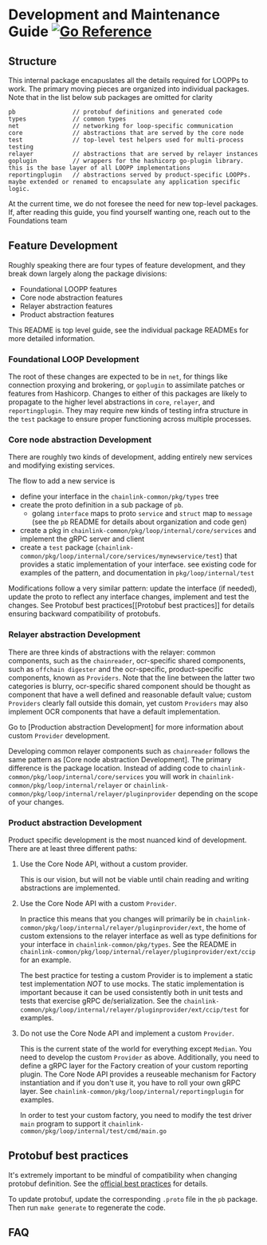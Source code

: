 # Development and Maintenance Guide [![Go Reference](https://pkg.go.dev/badge/github.com/smartcontractkit/chainlink-common/pkg/loop/internal.svg)](https://pkg.go.dev/github.com/smartcontractkit/chainlink-common/pkg/loop/internal)


## Structure

This internal package encapuslates all the details required for LOOPPs to work. The primary moving pieces are organized into individual packages. Note that in the list below sub packages are omitted for clarity

```
pb                // protobuf definitions and generated code 
types             // common types
net               // networking for loop-specific communication
core              // abstractions that are served by the core node
test              // top-level test helpers used for multi-process testing
relayer           // abstractions that are served by relayer instances
goplugin          // wrappers for the hashicorp go-plugin library. this is the base layer of all LOOPP implementations
reportingplugin   // abstractions served by product-specific LOOPPs. maybe extended or renamed to encapsulate any application specific logic.
```

At the current time, we do not foresee the need for new top-level packages. If, after reading this guide, you find yourself wanting one, reach out to the Foundations team

## Feature Development

Roughly speaking there are four types of feature development, and they break down largely along the package divisions:
- Foundational LOOPP features 
- Core node abstraction features
- Relayer abstraction features
- Product abstraction features

This README is top level guide, see the individual package READMEs for more detailed information.

### Foundational LOOP Development

The root of these changes are expected to be in `net`, for things like connection proxying and brokering, or `goplugin` to assimilate patches or features from Hashicorp. Changes to either of this packages are likely
to propagate to the higher level abstractions in `core`, `relayer`, and `reportingplugin`. They may require new kinds of testing infra structure in the `test` package to ensure proper functioning across multiple processes.

### Core node abstraction Development

There are roughly two kinds of development, adding entirely new services and modifying existing services.

The flow to add a new service is 
- define your interface in the `chainlink-common/pkg/types` tree 
- create the proto definition in a sub package of `pb`. 
    - golang `interface` maps to proto `service` and `struct` map to `message` (see the `pb` README for details about organization and code gen)
- create a pkg in `chainlink-common/pkg/loop/internal/core/services` and implement the gRPC server and client
- create a `test` package (`chainlink-common/pkg/loop/internal/core/services/mynewservice/test`) that provides a static implementation of your interface. see existing code for examples of the pattern, and documentation in `pkg/loop/internal/test`

Modifications follow a very similar pattern: update the interface (if needed), update the proto to reflect any interface changes, implement and test the changes. See Protobuf best practices[[Protobuf best practices]]
for details ensuring backward compatibility of protobufs.

### Relayer abstraction Development

There are three kinds of abstractions with the relayer: common components, such as the `chainreader`, ocr-specific shared components, such as `offchain digester` and the ocr-specific, product-specific components, known as `Providers`. Note that the line between the latter two categories is blurry, ocr-specific shared component should be thought as component that have a well defined and reasonable default value; custom `Providers` clearly fall outside this domain, yet custom `Providers` may also implement OCR components that have a default implementation.

Go to [Production abstraction Development] for more information about custom `Provider` development.

Developing common relayer components such as `chainreader` follows the same pattern as [Core node abstraction Development]. The primary difference is the package location. Instead of adding code to `chainlink-common/pkg/loop/internal/core/services` you will work in `chainlink-common/pkg/loop/internal/relayer` or `chainlink-common/pkg/loop/internal/relayer/pluginprovider` depending on the scope of your changes.

### Product abstraction Development

Product specific development is the most nuanced kind of development. There are at least three different paths:

1. Use the Core Node API, without a custom provider.

    This is our vision, but will not be viable until chain reading and writing abstractions are implemented.

2. Use the Core Node API with a custom `Provider`.

    In practice this means that you changes will primarily be in `chainlink-common/pkg/loop/internal/relayer/pluginprovider/ext`, the home of custom extensions to the relayer interface as well as type definitions for your interface in `chainlink-common/pkg/types`. See the README in `chainlink-common/pkg/loop/internal/relayer/pluginprovider/ext/ccip` for an example. 
    
    The best practice for testing a custom Provider is to implement a static test implementation *NOT* to use mocks. The static implementation is important because it can be used consistently both in unit tests and tests that exercise gRPC de/serialization. See the `chainlink-common/pkg/loop/internal/relayer/pluginprovider/ext/ccip/test` for examples. 

3. Do not use the Core Node API and implement a custom `Provider`.

    This is the current state of the world for everything except `Median`. You need to develop the custom `Provider` as above. Additionally, you need to define a gRPC layer for the Factory creation of your custom reporting plugin. The Core Node API provides a reuseable mechanism for Factory instantiation and if you don't use it, you have to roll your own gRPC layer. See `chainlink-common/pkg/loop/internal/reportingplugin` for examples.

    In order to test your custom factory, you need to modify the test driver `main` program to support it  `chainlink-common/pkg/loop/internal/test/cmd/main.go`

## Protobuf best practices


It's extremely important to be mindful of compatibility when changing protobuf definition. See the [official best practices](https://protobuf.dev/programming-guides/dos-donts/) for details.

To update protobuf, update the corresponding `.proto` file in the `pb` package. Then run `make generate` to regenerate the code.

## FAQ 